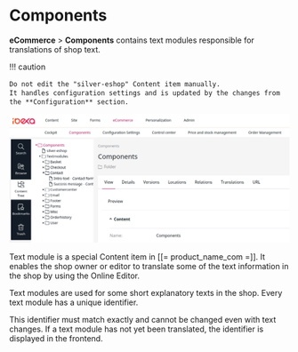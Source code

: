 # Components

**eCommerce** > **Components** contains text modules responsible for translations of shop text.

!!! caution

    Do not edit the "silver-eshop" Content item manually.
    It handles configuration settings and is updated by the changes from the **Configuration** section.

![](img/components_menu.png)

Text module is a special Content item in [[= product_name_com =]].
It enables the shop owner or editor to translate some of the text information in the shop by using the Online Editor.

Text modules are used for some short explanatory texts in the shop.
Every text module has a unique identifier.

This identifier must match exactly and cannot be changed even with text changes.
If a text module has not yet been translated, the identifier is displayed in the frontend.
